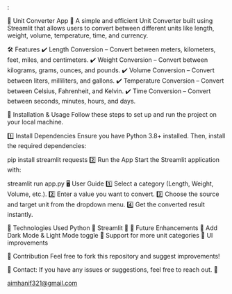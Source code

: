 :

📌 Unit Converter App
🚀 A simple and efficient Unit Converter built using Streamlit that allows users to convert between different units like length, weight, volume, temperature, time, and currency.

🛠 Features
✔️ Length Conversion – Convert between meters, kilometers, feet, miles, and centimeters.
✔️ Weight Conversion – Convert between kilograms, grams, ounces, and pounds.
✔️ Volume Conversion – Convert between liters, milliliters, and gallons.
✔️ Temperature Conversion – Convert between Celsius, Fahrenheit, and Kelvin.
✔️ Time Conversion – Convert between seconds, minutes, hours, and days.

📌 Installation & Usage
Follow these steps to set up and run the project on your local machine.

1️⃣ Install Dependencies
Ensure you have Python 3.8+ installed. Then, install the required dependencies:


pip install streamlit requests
2️⃣ Run the App
Start the Streamlit application with:

streamlit run app.py
🖥 User Guide
1️⃣ Select a category (Length, Weight, Volume, etc.).
2️⃣ Enter a value you want to convert.
3️⃣ Choose the source and target unit from the dropdown menu.
4️⃣ Get the converted result instantly.



📌 Technologies Used
Python 🐍
Streamlit 🎨
📌 Future Enhancements
🔹 Add Dark Mode & Light Mode toggle
🔹 Support for more unit categories
🔹 UI improvements

📢 Contribution
Feel free to fork this repository and suggest improvements!

📧 Contact: If you have any issues or suggestions, feel free to reach out. 🚀

aimhanif321@gmail.com







